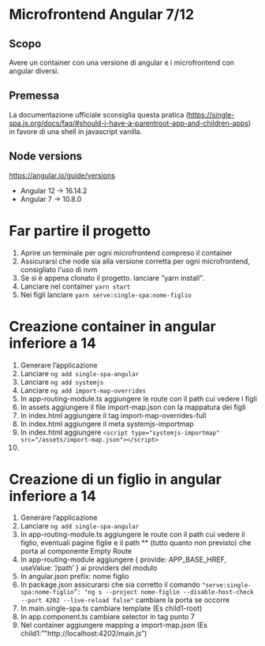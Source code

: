# Microfrontend Angular 7/12

## Scopo
Avere un container con una versione di angular e i microfrontend con angular diversi.

## Premessa
La documentazione ufficiale sconsiglia questa pratica (https://single-spa.js.org/docs/faq/#should-i-have-a-parentroot-app-and-children-apps) in favore di una shell in javascript vanilla.

## Node versions
https://angular.io/guide/versions
- Angular 12 -> 16.14.2
- Angular 7 -> 10.8.0

# Far partire il progetto

1. Aprire un terminale per ogni microfrontend compreso il container
2. Assicurarsi che node sia alla versione corretta per ogni microfrontend, consigliato l'uso di nvm
3. Se si è appena clonato il progetto. lanciare "yarn install".
4. Lanciare nel container `yarn start`
5. Nei figli lanciare `yarn serve:single-spa:nome-figlio`

# Creazione container in angular inferiore a 14
1. Generare l’applicazione
2. Lanciare `ng add single-spa-angular`
3. Lanciare `ng add systemjs`
4. Lanciare `ng add import-map-overrides`
5. In app-routing-module.ts aggiungere le route con il path cui vedere i figli
6. In assets aggiungere il file import-map.json con la mappatura dei figli
7. In index.html aggiungere il tag import-map-overrides-full
8. In index.html aggiungere il meta systemjs-importmap
9. In index.html aggiungere 
`<script type="systemjs-importmap" src="/assets/import-map.json"></script>`
10. 

# Creazione di un figlio in angular inferiore a 14
1. Generare l’applicazione
2. Lanciare `ng add single-spa-angular`
3. In app-routing-module.ts aggiungere le route con il path cui vedere il figlio, eventuali pagine figlie e il path ** (tutto quanto non previsto) che porta al componente Empty Route
4. In app-routing-module aggiungere { provide: APP_BASE_HREF, useValue: ‘/path’ } ai providers del modulo
5. In angular.json prefix: nome figlio
6. In package.json assicurarsi che sia corretto il comando `"serve:single-spa:nome-figlio”: "ng s --project nome-figlio --disable-host-check --port 4202 --live-reload false"` cambiare la porta se occorre
7. In main.single-spa.ts cambiare template (Es child1-root)
8. In app.component.ts cambiare selector in tag punto 7
9. Nel container aggiungere mapping a import-map.json (Es child1:”"http://localhost:4202/main.js”)